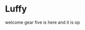 # Luffy
welcome
gear five is here and it is op 
 
 
     
  
        
                           
                            
                                        
                                                            
                                   
                                    
                      
           
     
 

